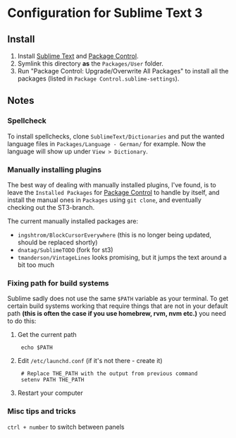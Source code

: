 # Configuration for Sublime Text 3

## Install

1. Install [Sublime Text][ST3] and [Package Control].
2. Symlink this directory **as** the `Packages/User` folder.
3. Run "Package Control: Upgrade/Overwrite All Packages" to install all the packages (listed in `Package Control.sublime-settings`).

## Notes

### Spellcheck

To install spellchecks, clone `SublimeText/Dictionaries` and put the wanted language
files in `Packages/Language - German/` for example. Now the language will show
up under `View > Dictionary`.

### Manually installing plugins

The best way of dealing with manually installed plugins, I've found, is to leave the `Installed Packages`
for [Package Control] to handle by itself, and install the manual ones in `Packages`
using `git clone`, and eventually checking out the ST3-branch.

The current manually installed packages are:

- `ingshtrom/BlockCursorEverywhere` (this is no longer being updated, should be replaced shortly)
- `dnatag/SublimeTODO` (fork for st3)
- `tmanderson/VintageLines` looks promising, but it jumps the text around a bit too much

### Fixing path for build systems

Sublime sadly does not use the same `$PATH` variable as your terminal. To get certain build systems working that require
things that are not in your default path **(this is often the case if you use homebrew, rvm, nvm etc.)** you need to do this:

1. Get the current path

        echo $PATH

2. Edit `/etc/launchd.conf` (if it's not there - create it)

        # Replace THE_PATH with the output from previous command
        setenv PATH THE_PATH

3. Restart your computer

### Misc tips and tricks

`ctrl + number` to switch between panels

[ST3]: http://www.sublimetext.com/3
[Package Control]: http://wbond.net/sublime_packages/package_control
